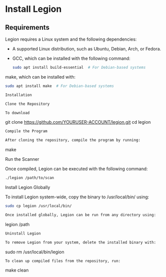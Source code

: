 
# Install Legion

## Requirements

Legion requires a Linux system and the following dependencies:

- A supported Linux distribution, such as Ubuntu, Debian, Arch, or Fedora.
- GCC, which can be installed with the following command:

  ```sh
  sudo apt install build-essential  # For Debian-based systems
  ```
make, which can be installed with:
   ```sh
sudo apt install make  # For Debian-based systems

Installation

Clone the Repository

To download
   ```
git clone https://github.com/YOURUSER-ACCOUNT/legion.git
cd legion
   ```sh
Compile the Program

After cloning the repository, compile the program by running:
   ```
make

Run the Scanner

Once compiled, Legion can be executed with the following command:
   ```sh
./legion /path/to/scan
   ```
Install Legion Globally

To install Legion system-wide, copy the binary to /usr/local/bin/ using:
   ```sh
sudo cp legion /usr/local/bin/

Once installed globally, Legion can be run from any directory using:
   ```
legion /path
  ```sh
Uninstall Legion

To remove Legion from your system, delete the installed binary with:
  ```
sudo rm /usr/local/bin/legion
  ```sh
To clean up compiled files from the repository, run:

```
make clean
```sh

